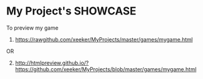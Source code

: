 My Project's SHOWCASE
===================
To preview my game

1) https://rawgithub.com/xeeker/MyProjects/master/games/mygame.html

  OR
  
2) http://htmlpreview.github.io/?https://github.com/xeeker/MyProjects/blob/master/games/mygame.html

